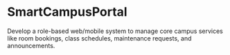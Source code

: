 # SmartCampusPortal
Develop a role-based web/mobile system to manage core campus services like room bookings, class schedules, maintenance requests, and announcements.
